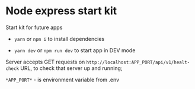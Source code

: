 # Node express start kit
Start kit for future apps

- ```yarn``` or ```npm i``` to install dependencies

- ```yarn dev``` or ```npm run dev``` to start app in DEV mode

Server accepts GET requests on ```http://localhost:APP_PORT/api/v1/healt-check``` URL, to check that server up and running;

```*APP_PORT*``` - is environment variable from .env